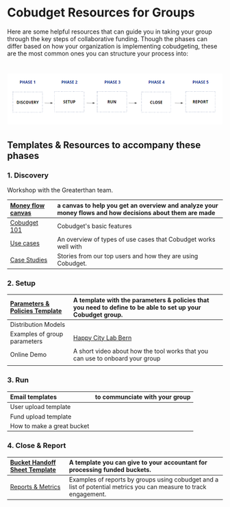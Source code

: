 # Cobudget Resources for Groups

Here are some helpful resources that can guide you in taking your group through the key steps of collaborative funding. Though the phases can differ based on how your organization is implementing cobudgeting, these are the most common ones you can structure your process into:

# ![](/assets/phasescobudget.png)

## Templates & Resources to accompany these phases

### 1. Discovery

Workshop with the Greaterthan team.

| [Money flow canvas](/the-money-flow-canvas.md) | a canvas to help you get an overview and analyze your money flows and how decisions about them are made |
| :--- | :--- |
| [Cobudget 101](/learn-how-to-use-cobudget/key-features.md) | Cobudget's basic features |
| [Use cases](/case-studies-and-user-stories.md) | An overview of types of use cases that Cobudget works well with |
| [Case Studies](/case-studies.md) | Stories from our top users and how they are using Cobudget. |

### 2. Setup

| [Parameters & Policies Template](https://docs.google.com/document/d/1yK8A3HoT8Yd7ElYKfuccRibgCXb_yEj5Pu8WFMPAUts/edit#) | A template with the parameters & policies that you need to define to be able to set up your Cobudget group. |
| :--- | :--- |
| Distribution Models |  |
| Examples of group parameters | [Happy City Lab Bern](https://amanitas.gitbooks.io/amanitas-handbook/content/cobudget-collaborative-funding/prototype-1-with-house-residents.html) |
| Online Demo | A short video about how the tool works that you can use to onboard your group |
|  |  |

### 3. Run

| Email templates | to communciate with your group |
| :--- | :--- |
| User upload template |  |
| Fund upload template |  |
| How to make a great bucket |  |

### 4. Close & Report

| [Bucket Handoff Sheet Template](https://docs.google.com/a/jessykate.com/spreadsheets/d/1gbqW2yJxNG7G7_B-oKbwQG0OoEiJY6pPTUppilORsyU/edit?usp=sharing) | A template you can give to your accountant for processing funded buckets. |
| :--- | :--- |
| [Reports & Metrics](https://docs.google.com/document/d/12YsZKYzUHEk9pXXECrwg6xs4ZdkYJTzszJwMowe3M0Y/edit) | Examples of reports by groups using cobudget and a list of potential metrics you can measure to track engagement. |



